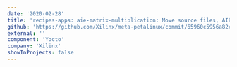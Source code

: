 ```yaml
---
date: '2020-02-28'
title: 'recipes-apps: aie-matrix-multiplication: Move source files, AIE ELFs and README to internal GIT repo'
github: 'https://github.com/Xilinx/meta-petalinux/commit/65960c5956a82cb821c099b15b335ca44abe1242'
external: ''
component: 'Yocto'
company: 'Xilinx'
showInProjects: false
---
```

